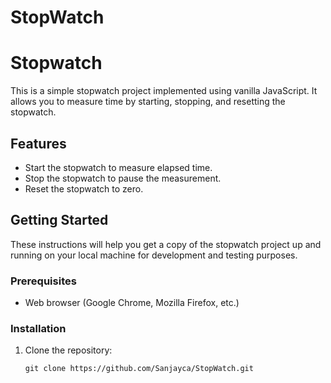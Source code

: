 # StopWatch
# Stopwatch

This is a simple stopwatch project implemented using vanilla JavaScript. It allows you to measure time by starting, stopping, and resetting the stopwatch.

## Features

- Start the stopwatch to measure elapsed time.
- Stop the stopwatch to pause the measurement.
- Reset the stopwatch to zero.

## Getting Started

These instructions will help you get a copy of the stopwatch project up and running on your local machine for development and testing purposes.

### Prerequisites

- Web browser (Google Chrome, Mozilla Firefox, etc.)

### Installation

1. Clone the repository:

   ```shell
   git clone https://github.com/Sanjayca/StopWatch.git
   
